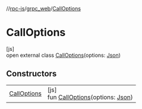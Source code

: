 //[rpc-js](../../../index.md)/[grpc_web](../index.md)/[CallOptions](index.md)

# CallOptions

[js]\
open external class [CallOptions](index.md)(options: [Json](https://kotlinlang.org/api/latest/jvm/stdlib/kotlin.js/-json/index.html))

## Constructors

| | |
|---|---|
| [CallOptions](-call-options.md) | [js]<br>fun [CallOptions](-call-options.md)(options: [Json](https://kotlinlang.org/api/latest/jvm/stdlib/kotlin.js/-json/index.html)) |
